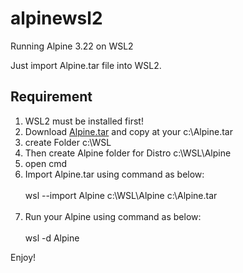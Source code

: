 # alpinewsl2
Running Alpine 3.22 on WSL2

Just import Alpine.tar file into WSL2.

Requirement
-------------------------------------------------------------------------------------------------------------

1)  WSL2 must be installed first!
2)  Download <a href="https://github.com/saharudinsaat/alpinewsl2/raw/refs/heads/main/Alpine.tar">Alpine.tar</a> and copy at your c:\Alpine.tar
3)  create Folder c:\WSL
4)  Then create Alpine folder for Distro c:\WSL\Alpine
5)  open cmd
6)   Import Alpine.tar using command as below:
   <br> <br>wsl --import Alpine c:\WSL\Alpine c:\Alpine.tar<br><br>
 8) Run your Alpine using command as below:
   <br><br>wsl -d Alpine

   Enjoy!
